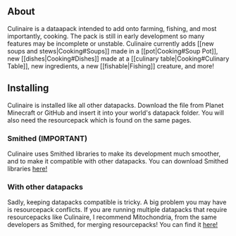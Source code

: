 ## About
Culinaire is a dataapack intended to add onto farming, fishing, and most importantly, cooking. The pack is still in early development so many features may be incomplete or unstable.
Culinaire currently adds [[new soups and stews|Cooking#Soups]] made in a [[pot|Cooking#Soup Pot]], new [[dishes|Cooking#Dishes]] made at a [[culinary table|Cooking#Culinary Table]], new ingredients, a new [[fishable|Fishing]] creature, and more!
## Installing
Culinaire is installed like all other datapacks. Download the file from Planet Minecraft or GitHub and insert it into your world's datapack folder. You will also need the resourcepack which is found on the same pages.
### Smithed (IMPORTANT)
Culinaire uses Smithed libraries to make its development much smoother, and to make it compatible with other datapacks. You can download Smithed libraries [here!](https://nightly.link/Smithed-MC/Libraries/workflows/nightly-build/main/packs.zip)
### With other datapacks
Sadly, keeping datapacks compatible is tricky. A big problem you may have is resourcepack conflicts. If you are running multiple datapacks that require resourcepacks like Culinaire, I recommend Mitochondria, from the same developers as Smithed, for merging resourcepacks! You can find it [here!](https://mito.thenuclearnexus.live)